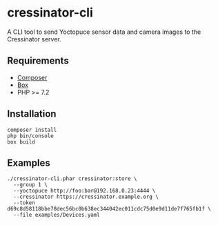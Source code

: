 cressinator-cli
===============

A CLI tool to send Yoctopuce sensor data and camera images to the Cressinator server.

## Requirements

  * [Composer](https://getcomposer.org/)
  * [Box](https://github.com/humbug/box)
  * PHP >= 7.2

## Installation

    composer install
    php bin/console
    box build

## Examples

    ./cressinator-cli.phar cressinator:store \
      --group 1 \
      --yoctopuce http://foo:bar@192.168.0.23:4444 \
      --cressinator https://cressinator.example.org \
      --token d69c8d58118bbe78dec56bc0b638ec344042ec011cdc75d0e9d11de7f765fb1f \
      --file examples/Devices.yaml
